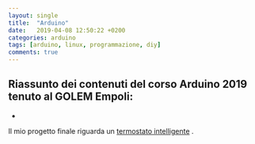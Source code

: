 ```yaml
---
layout: single
title:  "Arduino"
date:   2019-04-08 12:50:22 +0200
categories: arduino
tags: [arduino, linux, programmazione, diy]
comments: true
---
```

Riassunto dei contenuti del corso **Arduino** 2019 tenuto al **GOLEM** Empoli:
  - 
  - 

Il mio progetto finale riguarda un [termostato intelligente][termostato] .

[termostato]: https://github.com/vinnes/Corso_Arduino_2019
